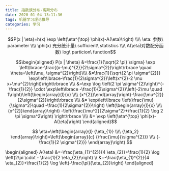 ```yaml
---
title: 指数族分布-高斯分布
date: 2020-01-04 13:11:36
tags: 机器学习理论推导
categories: 学习
---
```

$$P(x | \eta)=h(x) \exp \left(\eta^{\top} \phi(x)-A(\eta)\right) \\\\
\eta: 参数\ parameter \\\\
\phi(x) 充分统计量\ sufficient\ statistics \\\\
A(\eta)对数配分函数\ log\ particion\ function$$ 

$$\begin{aligned}
P(x | \theta) &=\frac{1}{\sqrt{2 \pi} \sigma} \exp \left\lbrace-\frac{(x-\mu)^{2}}{2\sigma^{2}}\right\rbrace \quad \theta=\left(\mu, \sigma^{2}\right)\\\\
&=\frac{1}{\sqrt{2 \pi \sigma^{2}}} \exp\left\lbrace-\frac{1}{2\sigma^{2}}\left(x^{2}-2 \mu x+\mu^{2}\right)\right\rbrace  \\\\
&=\exp \log \left(2 \pi \sigma^{2}\right)^{-\frac{1}{2}} \cdot \exp\left\lbrace -\frac{1}{2\sigma^{2}}\left(-2\mu \quad 1\right)\left(\begin{array}{l}{x} \\\\ {x^{2}}\end{array}\right)-\frac{\mu^{2}}{2\sigma^{2}}\right\rbrace \\\\
&= \exp\left\lbrace \left(\frac{\mu}{\sigma^2}\quad -\frac{1}{2\sigma^{2}}\right)  \left(\begin{array}{l}{x} \\\\ {x^{2}}\end{array}\right)  -\left(\frac{\mu^2}{2\sigma^2}+\frac{1}{2} \log 2 \pi \sigma^2\right) \right\rbrace \\\\
&=  \exp \left(\eta^{\top} \phi(x)-A(\eta)\right)
\end{aligned}$$   

$$
\eta=\left(\begin{array}{l}
{\eta_{1}} \\\\
{\eta_2}
\end{array}\right)=\left(\begin{array}{c}
{\frac{\mu}{\sigma^{2}}} \\\\
{-\frac{1}{2 \sigma^{2}}}
\end{array}\right)
$$

\begin{aligned}
A(\eta) &=-\frac{\eta_{1}^{2}}{4 \eta_{2}}+\frac{1}{2} \log \left(2\pi \cdot - \frac{1}{2 \eta_{2}}\right) \\\\
&=-\frac{\eta_{1}^{2}}{4 \eta_{2}}+\frac{1}{2} \log \left(-\frac{\pi}{\eta_{2}}\right)
\end{aligned}

